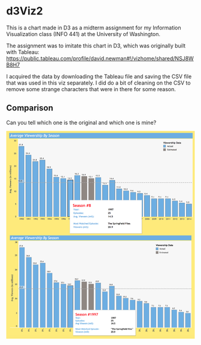 # d3Viz2
This is a chart made in D3 as a midterm assignment for my Information Visualization class (INFO 441) at the University of Washington.

The assignment was to imitate this chart in D3, which was originally built with Tableau: https://public.tableau.com/profile/david.newman#!/vizhome/shared/NSJ8WB8H7

I acquired the data by downloading the Tableau file and saving the CSV file that was used in this viz separately. I did do a bit of cleaning on the CSV to remove some strange characters that were in there for some reason.

## Comparison
Can you tell which one is the original and which one is mine?

![Comparison of the chart I created, on top, with the chart I was tasked with imitating](Midterm_Comparison.png?raw=true "Chart Comparison")
